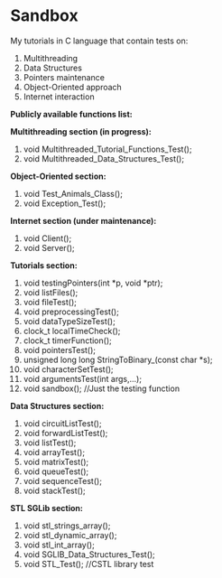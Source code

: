 # Sandbox
My tutorials in C language that contain tests on:

1. Multithreading
2. Data Structures
3. Pointers maintenance
4. Object-Oriented approach
5. Internet interaction

**Publicly available functions list:**

**Multithreading section (in progress):**
1) void Multithreaded_Tutorial_Functions_Test();
2) void Multithreaded_Data_Structures_Test();

**Object-Oriented section:**
1) void Test_Animals_Class();
2) void Exception_Test();

**Internet section (under maintenance):**
1) void Client();
2) void Server();

**Tutorials section:**
1) void testingPointers(int *p, void *ptr);
2) void listFiles();
3) void fileTest();
4) void preprocessingTest();
5) void dataTypeSizeTest();
6) clock_t localTimeCheck();
7) clock_t timerFunction();
8) void pointersTest();
9) unsigned long long StringToBinary_(const char *s);
10) void characterSetTest();
11) void argumentsTest(int args,...);
12) void sandbox(); //Just the testing function

**Data Structures section:**
1) void circuitListTest();
2) void forwardListTest();
3) void listTest();
4) void arrayTest();
5) void matrixTest();
6) void queueTest();
7) void sequenceTest();
8) void stackTest();

**STL SGLib section:**
1) void stl_strings_array();
2) void stl_dynamic_array();
3) void stl_int_array();
4) void SGLIB_Data_Structures_Test();
5) void STL_Test(); //CSTL library test